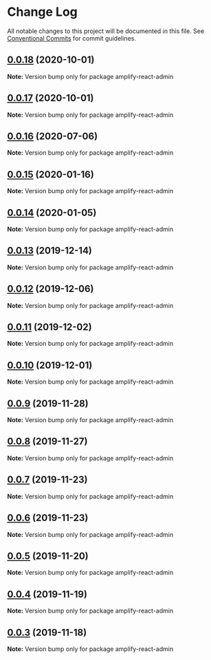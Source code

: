 # Change Log

All notable changes to this project will be documented in this file.
See [Conventional Commits](https://conventionalcommits.org) for commit guidelines.

## [0.0.18](https://github.com/hupe1980/amplify-material-ui/compare/amplify-react-admin@0.0.17...amplify-react-admin@0.0.18) (2020-10-01)

**Note:** Version bump only for package amplify-react-admin





## [0.0.17](https://github.com/hupe1980/amplify-material-ui/compare/amplify-react-admin@0.0.16...amplify-react-admin@0.0.17) (2020-10-01)

**Note:** Version bump only for package amplify-react-admin





## [0.0.16](https://github.com/hupe1980/amplify-material-ui/compare/amplify-react-admin@0.0.15...amplify-react-admin@0.0.16) (2020-07-06)

**Note:** Version bump only for package amplify-react-admin





## [0.0.15](https://github.com/hupe1980/amplify-material-ui/compare/amplify-react-admin@0.0.14...amplify-react-admin@0.0.15) (2020-01-16)

**Note:** Version bump only for package amplify-react-admin





## [0.0.14](https://github.com/hupe1980/amplify-material-ui/compare/amplify-react-admin@0.0.13...amplify-react-admin@0.0.14) (2020-01-05)

**Note:** Version bump only for package amplify-react-admin





## [0.0.13](https://github.com/hupe1980/amplify-material-ui/compare/amplify-react-admin@0.0.12...amplify-react-admin@0.0.13) (2019-12-14)

**Note:** Version bump only for package amplify-react-admin





## [0.0.12](https://github.com/hupe1980/amplify-material-ui/compare/amplify-react-admin@0.0.11...amplify-react-admin@0.0.12) (2019-12-06)

**Note:** Version bump only for package amplify-react-admin





## [0.0.11](https://github.com/hupe1980/amplify-material-ui/compare/amplify-react-admin@0.0.10...amplify-react-admin@0.0.11) (2019-12-02)

**Note:** Version bump only for package amplify-react-admin





## [0.0.10](https://github.com/hupe1980/amplify-material-ui/compare/amplify-react-admin@0.0.9...amplify-react-admin@0.0.10) (2019-12-01)

**Note:** Version bump only for package amplify-react-admin





## [0.0.9](https://github.com/hupe1980/amplify-material-ui/compare/amplify-react-admin@0.0.8...amplify-react-admin@0.0.9) (2019-11-28)

**Note:** Version bump only for package amplify-react-admin





## [0.0.8](https://github.com/hupe1980/amplify-material-ui/compare/amplify-react-admin@0.0.7...amplify-react-admin@0.0.8) (2019-11-27)

**Note:** Version bump only for package amplify-react-admin





## [0.0.7](https://github.com/hupe1980/amplify-material-ui/compare/amplify-react-admin@0.0.6...amplify-react-admin@0.0.7) (2019-11-23)

**Note:** Version bump only for package amplify-react-admin





## [0.0.6](https://github.com/hupe1980/amplify-material-ui/compare/amplify-react-admin@0.0.5...amplify-react-admin@0.0.6) (2019-11-23)

**Note:** Version bump only for package amplify-react-admin





## [0.0.5](https://github.com/hupe1980/amplify-material-ui/compare/amplify-react-admin@0.0.4...amplify-react-admin@0.0.5) (2019-11-20)

**Note:** Version bump only for package amplify-react-admin





## [0.0.4](https://github.com/hupe1980/amplify-material-ui/compare/amplify-react-admin@0.0.3...amplify-react-admin@0.0.4) (2019-11-19)

**Note:** Version bump only for package amplify-react-admin





## [0.0.3](https://github.com/hupe1980/amplify-material-ui/compare/amplify-react-admin@0.0.2...amplify-react-admin@0.0.3) (2019-11-18)

**Note:** Version bump only for package amplify-react-admin
